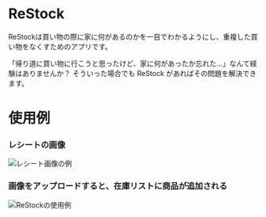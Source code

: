 # ReStock
ReStockは買い物の際に家に何があるのかを一目でわかるようにし、重複した買い物をなくすためのアプリです。

「帰り道に買い物に行こうと思ったけど、家に何があったか忘れた…」なんて経験はありませんか？
そういった場合でも ReStock があればその問題を解決できます。

# 使用例
### レシートの画像
![レシート画像の例](https://github.com/Utricularor/ReStock/assets/75835652/ca7a938e-2e3d-42ef-aa49-208ad0ebd96b)

### 画像をアップロードすると、在庫リストに商品が追加される
![ReStockの使用例](https://github.com/Utricularor/ReStock/assets/75835652/8faff403-df59-4c8b-8e01-1b92c62ed281)
